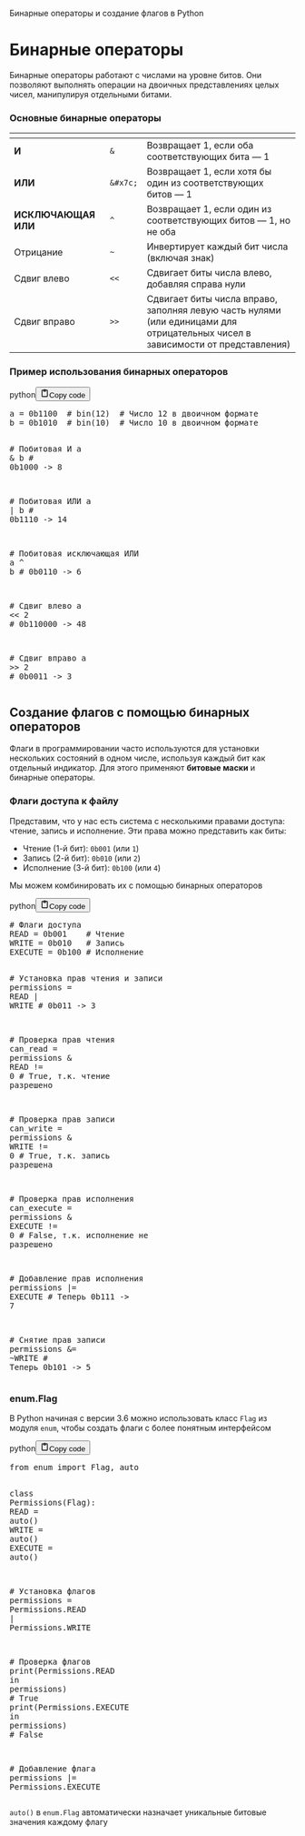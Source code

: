 <p>Бинарные операторы и создание флагов в Python</p>
<h1>Бинарные операторы</h1>
<p>Бинарные операторы работают с числами на уровне битов.
Они позволяют выполнять операции на двоичных представлениях целых чисел, манипулируя отдельными битами.</p>
<h3>Основные бинарные операторы</h3>
<table>
<thead>
<tr>
<th></th>
<th></th>
<th></th>
</tr>
</thead>
<tbody>
<tr>
<td><strong>И</strong></td>
<td><code>&amp;</code></td>
<td>Возвращает 1, если оба соответствующих бита — 1</td>
</tr>
<tr>
<td><strong>ИЛИ</strong></td>
<td><code>&amp;#x7c;</code></td>
<td>Возвращает 1, если хотя бы один из соответствующих битов — 1</td>
</tr>
<tr>
<td><strong>ИСКЛЮЧАЮЩАЯ ИЛИ</strong></td>
<td><code>^</code></td>
<td>Возвращает 1, если один из соответствующих битов — 1, но не оба</td>
</tr>
<tr>
<td>Отрицание</td>
<td><code>~</code></td>
<td>Инвертирует каждый бит числа (включая знак)</td>
</tr>
<tr>
<td>Сдвиг влево</td>
<td><code>&lt;&lt;</code></td>
<td>Сдвигает биты числа влево, добавляя справа нули</td>
</tr>
<tr>
<td>Сдвиг вправо</td>
<td><code>&gt;&gt;</code></td>
<td>Сдвигает биты числа вправо, заполняя левую часть нулями<br>(или единицами для отрицательных чисел в зависимости от представления)</td>
</tr>
</tbody>
</table>
<h3>Пример использования бинарных операторов</h3>
<div class="code_element"><div class="lang_line"><text>python</text><button class="copy_code_button" onclick="CopyCode(this)"><svg style="width: 1.2em;height: 1.2em;" aria-hidden="true" xmlns="http://www.w3.org/2000/svg" fill="none" viewBox="0 0 24 24"><path stroke="currentColor" stroke-linecap="round" stroke-linejoin="round" stroke-width="2" d="M15 4h3a1 1 0 0 1 1 1v15a1 1 0 0 1-1 1H6a1 1 0 0 1-1-1V5a1 1 0 0 1 1-1h3m0 3h6m-5-4v4h4V3h-4Z"/></svg><text>Copy code</text></button></div><div class="code language-python"><div class="highlight"><pre><span></span><span class="n">a</span> <span class="o">=</span> <span class="mb">0b1100</span>  <span class="c1"># bin(12)  # Число 12 в двоичном формате</span>
<span class="n">b</span> <span class="o">=</span> <span class="mb">0b1010</span>  <span class="c1"># bin(10)  # Число 10 в двоичном формате</span>

<span class="c1"># Побитовая И</span>
<span class="n">a</span> <span class="o">&amp;</span> <span class="n">b</span>  <span class="c1"># 0b1000 -&gt; 8</span>

<span class="c1"># Побитовая ИЛИ</span>
<span class="n">a</span> <span class="o">|</span> <span class="n">b</span>  <span class="c1"># 0b1110 -&gt; 14</span>

<span class="c1"># Побитовая исключающая ИЛИ</span>
<span class="n">a</span> <span class="o">^</span> <span class="n">b</span>  <span class="c1"># 0b0110 -&gt; 6</span>

<span class="c1"># Сдвиг влево</span>
<span class="n">a</span> <span class="o">&lt;&lt;</span> <span class="mi">2</span>  <span class="c1"># 0b110000 -&gt; 48</span>

<span class="c1"># Сдвиг вправо</span>
<span class="n">a</span> <span class="o">&gt;&gt;</span> <span class="mi">2</span>  <span class="c1"># 0b0011 -&gt; 3</span>
</pre></div></div></div>

<h2>Создание флагов с помощью бинарных операторов</h2>
<p>Флаги в программировании часто используются для установки нескольких состояний в одном числе,
используя каждый бит как отдельный индикатор.
Для этого применяют <strong>битовые маски</strong> и бинарные операторы.</p>
<h3>Флаги доступа к файлу</h3>
<p>Представим, что у нас есть система с несколькими правами доступа: чтение, запись и исполнение.
Эти права можно представить как биты:</p>
<ul>
<li>Чтение (1-й бит): <code>0b001</code> (или <code>1</code>)</li>
<li>Запись (2-й бит): <code>0b010</code> (или <code>2</code>)</li>
<li>Исполнение (3-й бит): <code>0b100</code> (или <code>4</code>)</li>
</ul>
<p>Мы можем комбинировать их с помощью бинарных операторов</p>
<div class="code_element"><div class="lang_line"><text>python</text><button class="copy_code_button" onclick="CopyCode(this)"><svg style="width: 1.2em;height: 1.2em;" aria-hidden="true" xmlns="http://www.w3.org/2000/svg" fill="none" viewBox="0 0 24 24"><path stroke="currentColor" stroke-linecap="round" stroke-linejoin="round" stroke-width="2" d="M15 4h3a1 1 0 0 1 1 1v15a1 1 0 0 1-1 1H6a1 1 0 0 1-1-1V5a1 1 0 0 1 1-1h3m0 3h6m-5-4v4h4V3h-4Z"/></svg><text>Copy code</text></button></div><div class="code language-python"><div class="highlight"><pre><span></span><span class="c1"># Флаги доступа</span>
<span class="n">READ</span> <span class="o">=</span> <span class="mb">0b001</span>    <span class="c1"># Чтение</span>
<span class="n">WRITE</span> <span class="o">=</span> <span class="mb">0b010</span>   <span class="c1"># Запись</span>
<span class="n">EXECUTE</span> <span class="o">=</span> <span class="mb">0b100</span> <span class="c1"># Исполнение</span>

<span class="c1"># Установка прав чтения и записи</span>
<span class="n">permissions</span> <span class="o">=</span> <span class="n">READ</span> <span class="o">|</span> <span class="n">WRITE</span>  <span class="c1"># 0b011 -&gt; 3</span>

<span class="c1"># Проверка прав чтения</span>
<span class="n">can_read</span> <span class="o">=</span> <span class="n">permissions</span> <span class="o">&amp;</span> <span class="n">READ</span> <span class="o">!=</span> <span class="mi">0</span>  <span class="c1"># True, т.к. чтение разрешено</span>

<span class="c1"># Проверка прав записи</span>
<span class="n">can_write</span> <span class="o">=</span> <span class="n">permissions</span> <span class="o">&amp;</span> <span class="n">WRITE</span> <span class="o">!=</span> <span class="mi">0</span>  <span class="c1"># True, т.к. запись разрешена</span>

<span class="c1"># Проверка прав исполнения</span>
<span class="n">can_execute</span> <span class="o">=</span> <span class="n">permissions</span> <span class="o">&amp;</span> <span class="n">EXECUTE</span> <span class="o">!=</span> <span class="mi">0</span>  <span class="c1"># False, т.к. исполнение не разрешено</span>

<span class="c1"># Добавление прав исполнения</span>
<span class="n">permissions</span> <span class="o">|=</span> <span class="n">EXECUTE</span>  <span class="c1"># Теперь 0b111 -&gt; 7</span>

<span class="c1"># Снятие прав записи</span>
<span class="n">permissions</span> <span class="o">&amp;=</span> <span class="o">~</span><span class="n">WRITE</span>  <span class="c1"># Теперь 0b101 -&gt; 5</span>
</pre></div></div></div>

<h3>enum.Flag</h3>
<p>В Python начиная с версии 3.6 можно использовать класс <code>Flag</code> из модуля <code>enum</code>,
чтобы создать флаги с более понятным интерфейсом</p>
<div class="code_element"><div class="lang_line"><text>python</text><button class="copy_code_button" onclick="CopyCode(this)"><svg style="width: 1.2em;height: 1.2em;" aria-hidden="true" xmlns="http://www.w3.org/2000/svg" fill="none" viewBox="0 0 24 24"><path stroke="currentColor" stroke-linecap="round" stroke-linejoin="round" stroke-width="2" d="M15 4h3a1 1 0 0 1 1 1v15a1 1 0 0 1-1 1H6a1 1 0 0 1-1-1V5a1 1 0 0 1 1-1h3m0 3h6m-5-4v4h4V3h-4Z"/></svg><text>Copy code</text></button></div><div class="code language-python"><div class="highlight"><pre><span></span><span class="kn">from</span> <span class="nn">enum</span> <span class="kn">import</span> <span class="n">Flag</span><span class="p">,</span> <span class="n">auto</span>

<span class="k">class</span> <span class="nc">Permissions</span><span class="p">(</span><span class="n">Flag</span><span class="p">):</span>
    <span class="n">READ</span> <span class="o">=</span> <span class="n">auto</span><span class="p">()</span>
    <span class="n">WRITE</span> <span class="o">=</span> <span class="n">auto</span><span class="p">()</span>
    <span class="n">EXECUTE</span> <span class="o">=</span> <span class="n">auto</span><span class="p">()</span>

<span class="c1"># Установка флагов</span>
<span class="n">permissions</span> <span class="o">=</span> <span class="n">Permissions</span><span class="o">.</span><span class="n">READ</span> <span class="o">|</span> <span class="n">Permissions</span><span class="o">.</span><span class="n">WRITE</span>

<span class="c1"># Проверка флагов</span>
<span class="nb">print</span><span class="p">(</span><span class="n">Permissions</span><span class="o">.</span><span class="n">READ</span> <span class="ow">in</span> <span class="n">permissions</span><span class="p">)</span>    <span class="c1"># True</span>
<span class="nb">print</span><span class="p">(</span><span class="n">Permissions</span><span class="o">.</span><span class="n">EXECUTE</span> <span class="ow">in</span> <span class="n">permissions</span><span class="p">)</span> <span class="c1"># False</span>

<span class="c1"># Добавление флага</span>
<span class="n">permissions</span> <span class="o">|=</span> <span class="n">Permissions</span><span class="o">.</span><span class="n">EXECUTE</span>
</pre></div></div></div>

<p><code>auto()</code> в <code>enum.Flag</code> автоматически назначает уникальные битовые значения каждому флагу</p>